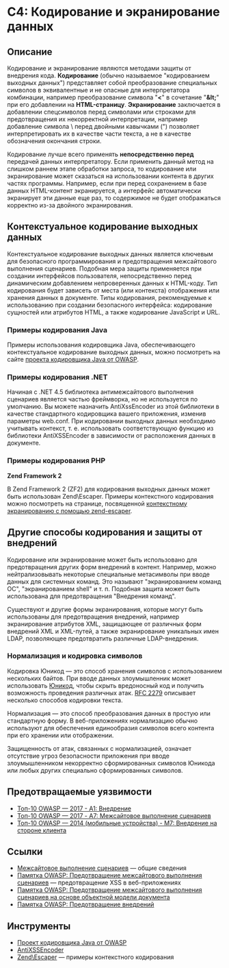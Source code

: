 # C4: Кодирование и экранирование данных

## Описание

Кодирование и экранирование являются методами защиты от внедрения кода. __Кодирование__ (обычно называемое "кодированием выходных данных") представляет собой преобразование специальных символов в эквивалентные и не опасные для интерпретатора комбинации, например преобразование символа "__<__" в сочетание "__\&lt;__" при его добавлении на __HTML-страницу__. __Экранирование__ заключается в добавлении спецсимволов перед символами или строками для предотвращения их некорректной интерпретации, например добавление символа \ перед двойными кавычками (") позволяет интерпретировать их в качестве части текста, а не в качестве обозначения окончания строки.

Кодирование лучше всего применять __непосредственно перед__ передачей данных интерпретатору. Если применить данный метод на слишком раннем этапе обработки запроса, то кодирование или экранирование может сказаться на использовании контента в других частях программы. Например, если при перед сохранением в базе данных HTML-контент экранируется, а интерфейс автоматически экранирует эти данные еще раз, то содержимое не будет отображаться корректно из-за двойного экранирования.

## Контекстуальное кодирование выходных данных

Контекстуальное кодирование выходных данных является ключевым для безопасного программирования и предотвращения межсайтового выполнения сценариев. Подобная мера защиты применяется при создании интерфейсов пользователя, непосредственно перед динамическим добавлением непроверенных данных к HTML-коду. Тип кодирования будет зависеть от места (или контекста) отображения или хранения данных в документе. Типы кодирования, рекомендуемые к использованию при создании безопасного интерфейса: кодирование сущностей или атрибутов HTML, а также кодирование JavaScript и URL.

### Примеры кодирования Java

Примеры использования кодировщика Java, обеспечивающего контекстуальное кодирование выходных данных, можно посмотреть на сайте [проекта кодировщика Java от OWASP](https://www.owasp.org/index.php/OWASP_Java_Encoder_Project#tab=Use_the_Java_Encoder_Project).

### Примеры кодирования .NET

Начиная с .NET 4.5 библиотека антимежсайтового выполнения сценариев является частью фреймворка, но не используется по умолчанию. Вы можете назначить AntiXssEncoder из этой библиотеки в качестве стандартного кодировщика вашего приложения, изменив параметры web.conf. При кодировании выходных данных необходимо учитывать контекст, т. е. использовать соответствующую функцию из библиотеки AntiXSSEncoder в зависимости от расположения данных в документе.

### Примеры кодирования PHP

**Zend Framework 2**

В Zend Framework 2 (ZF2) для кодирования выходных данных может быть использован Zend\Escaper. Примеры контекстного кодирования можно посмотреть на странице, посвященной [контекстному экранированию с помощью zend-escaper](https://framework.zend.com/blog/2017-05-16-zend-escaper.html).

## Другие способы кодирования и защиты от внедрений

Кодирование или экранирование может быть использовано для предотвращения других форм внедрений в контент. Например, можно нейтрализовывать некоторые специальные метасимволы при вводе данных для системных команд. Это называют "экранированием команд ОС", "экранированием shell" и т. п. Подобная защита может быть использована для предотвращения "Внедрения команд".

Существуют и другие формы экранирования, которые могут быть использованы для предотвращения внедрений, например экранирование атрибутов XML, защищающее от различных форм внедрений XML и XML-путей, а также экранирование уникальных имен LDAP, позволяющее предотвратить различные LDAP-внедрения.

### Нормализация и кодировка символов

Кодировка Юникод — это способ хранения символов с использованием нескольких байтов. При вводе данных злоумышленник может использовать [Юникод](https://www.owasp.org/index.php/Unicode_Encoding), чтобы скрыть вредоносный код и получить возможность проведения различных атак. [RFC 2279](https://tools.ietf.org/html/rfc2279) описывает несколько способов кодировки текста.

Нормализация — это способ преобразования данных в простую или стандартную форму. В веб-приложениях нормализацию обычно используют для обеспечения единообразия символов всего контента при его хранении или отображении.

Защищенность от атак, связанных с нормализацией, означает отсутствие угроз безопасности приложения при вводе злоумышленником некорректно сформированных символов Юникода или любых других специально сформированных символов.

## Предотвращаемые уязвимости

* [Топ-10 OWASP — 2017 - A1: Внедрение](https://www.owasp.org/index.php/Top_10-2017_A1-Injection)
* [Топ-10 OWASP — 2017 - А7: Межсайтовое выполнение сценариев](https://www.owasp.org/index.php/Top_10-2017_A7-Cross-Site_Scripting_(XSS))
* [Топ-10 OWASP — 2014 (мобильные устройства) - M7: Внедрение на стороне клиента](https://www.owasp.org/index.php/Mobile_Top_10_2014-M7)

## Ссылки

* [Межсайтовое выполнение сценариев](https://www.owasp.org/index.php/XSS) — общие сведения
* [Памятка OWASP: Предотвращение межсайтового выполнения сценариев](https://www.owasp.org/index.php/XSS_(Cross_Site_Scripting)_Prevention_Cheat_Sheet) — предотвращение XSS в веб-приложениях
* [Памятка OWASP: Предотвращение межсайтового выполнения сценариев на основе объектной модели документа](https://www.owasp.org/index.php/DOM_based_XSS_Prevention_Cheat_Sheet)
* [Памятка OWASP: Предотвращение внедрений](https://www.owasp.org/index.php/Injection_Prevention_Cheat_Sheet)

## Инструменты

* [Проект кодировщика Java от OWASP](https://www.owasp.org/index.php/OWASP_Java_Encoder_Project)
* [AntiXSSEncoder](https://msdn.microsoft.com/en-us/library/system.web.security.antixss.antixssencoder(v=vs.110).aspx)
* [Zend\Escaper](https://framework.zend.com/blog/2017-05-16-zend-escaper.html) — примеры контекстного кодирования